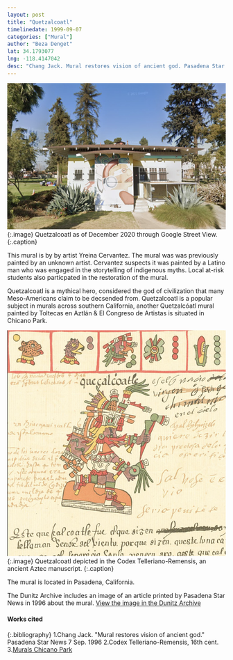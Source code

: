 ```yaml
---
layout: post
title: "Quetzalcoatl"
timelinedate: 1999-09-07
categories: ["Mural"]
author: "Beza Denget"
lat: 34.1793077
lng: -118.4147042
desc: "Chang Jack. Mural restores vision of ancient god. Pasadena Star News 7 Sep. 1996."
---
```

![Current Image](images/Quetzalcoatl.png)
   {:.image}
Quetzalcoatl as of December 2020 through Google Street View.
   {:.caption}  

This mural is by by artist Yreina Cervantez. The mural was was previously painted by an unknown artist. Cervantez suspects it was painted by a Latino man who was engaged in the storytelling of indigenous myths. Local at-risk students also particpated in the restoration of the mural.   

Quetzalcoatl is a mythical hero, considered the god of civilization that many Meso-Americans claim to be decsended from. Quetzalcoatl is a popular subject in murals across southern California, another Quetzalcóatl mural painted by Toltecas en Aztlán & El Congreso de Artistas is situated in Chicano Park.

![Quetzalcoatl in Codex Telleriano-Remensis](images/QuetzalcoatlImg.png)
   {:.image}
Quetzalcoatl depicted in the Codex Telleriano-Remensis, an ancient Aztec manuscript.
   {:.caption}  

The mural is located in Pasadena, California.

The Dunitz Archive includes an image of an article printed by Pasadena Star News in 1996 about the mural.
[View the image in the Dunitz Archive](https://visualizela.github.io/dunitzarchive/dunitzproject/obj58/)

#### Works cited

{:.bibliography}
1.Chang Jack. "Mural restores vision of ancient god." Pasadena Star News 7 Sep. 1996
2.Codex Telleriano-Remensis, 16th cent.
3.[Murals Chicano Park](http://www.chicanoparksandiego.com/murals/quetzal.html)
